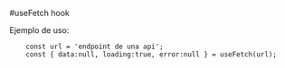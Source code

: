 #useFetch hook

Ejemplo de uso:

```
    const url = 'endpoint de una api';
    const { data:null, loading:true, error:null } = useFetch(url);
```